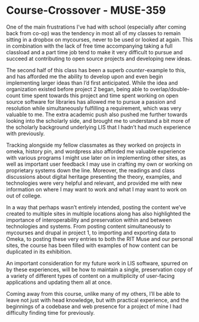 # Course-Crossover - MUSE-359

<!-- {
  "tags": ["MUSE-359", "school", "work", "impact"]
} -->

One of the main frustrations I’ve had with school (especially after coming back from co-op) was the tendency in most all of
  my classes to remain sitting in a dropbox on mycourses, never to be used or looked at again. This in combination with the
  lack of free time accompanying taking a full classload and a part time job tend to make it very difficult to pursue and
  succeed at contributing to open source projects and developing new ideas.

The second half of this class has been a superb _counter_-example to this, and has afforded me the ability to develop upon
  and even begin implementing larger ideas than I’d first anticipated. While the idea and organization existed before
  project 2 began, being able to overlap/double-count time spent towards this project and time spent working on open source
  software for libraries has allowed me to pursue a passion and resolution while simultaneously fulfilling a requirement,
  which was very valuable to me. The extra academic push also pushed me further towards looking into the scholarly side, and
  brought me to understand a bit more of the scholarly background underlying LIS that I hadn’t had much experience with
  previously.

Tracking alongside my fellow classmates as they worked on projects in omeka, history pin, and wordpress also afforded me
  valuable experience with various programs I might use later on in implementing other sites, as well as important user
  feedback I may use in crafting my own or working on proprietary systems down the line. Moreover, the readings and class
  discussions about digital heritage presenting the theory, examples, and technologies were very helpful and relevant, and
  provided me with new information on where I may want to work and what I may want to work on out of college.

In a way that perhaps wasn’t entirely intended, posting the content we’ve created to multiple sites in multiple locations
  along has also highlighted the importance of interoperability and preservation within and between technologies and systems.
  From posting content simultaneously to mycourses and drupal in project 1, to importing and exporting data to Omeka, to
  posting these very entries to both the RIT Muse and our personal sites, the course has been filled with examples of how
  content can be duplicated in its exhibition.

An important consideration for my future work in LIS software, spurred on by these experiences, will be how to maintain a
  single, preservation copy of a variety of different types of content on a multiplicity of user-facing applications and
  updating them all at once.

Coming away from this course, unlike many of my others, I’ll be able to leave not just with head knowledge, but with practical
  experience, and the beginnings of a codebase and web presence for a project of mine I had difficulty finding time for
  previously.
